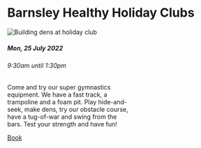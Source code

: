 <div class="jumbotron jumbotron-fluid">
  <div class="container">
    <h1 class="display-4">Barnsley Healthy Holiday Clubs</h1>
    <div class="container">
  <div class="card" style="width: 18rem;">
    <img class="card-img-top" src="{{ site.baseurl }}/assets/img/239103681_4221236217952071_7560413288161334995_cropped.jpg" alt="Building dens at holiday club">
  <div class="card-body">
    <h5 class="card-title text-dark">Mon, 25 July 2022</h5>
    <h6 class="card-subtitle mb-2 text-muted">9:30am until 1:30pm</h6>
    <p class="card-text text-dark text-small">Come and try our super gymnastics equipment. We have a fast track, a trampoline and a foam pit. Play hide-and-seek, make dens, try our obstacle course, have a tug-of-war and swing from the bars. Test your strength and have fun!</p>
    <a href="https://my.barnsley.gov.uk/Events/BookTickets/38947" target="_blank" class="card-link btn btn-primary">Book</a>
  </div>
</div>

</div>
  </div>
</div>

